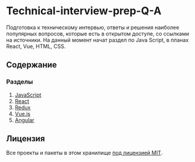 # Technical-interview-prep-Q-A
Подготовка к техническому интервью, ответы и решения наиболее популярных вопросов, которые есть в открытом доступе, со ссылками на источники. На данный момент начат раздел по Java Script, в планах React, Vue, HTML, CSS.

## Содержание

### Разделы

1. [JavaScript](/topics/en/javascript.md)
1. [React](/topics/en/react.md)
1. [Redux](/topics/en/redux.md)
1. [Vue.js](/topics/en/vuejs.md)
1. [Angular](/topics/en/angular.md)

## Лицензия

Все проекты и пакеты в этом хранилище [под лицензией MIT](/LICENSE).
